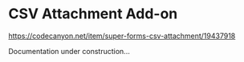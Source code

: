 # CSV Attachment Add-on

https://codecanyon.net/item/super-forms-csv-attachment/19437918

Documentation under construction...
